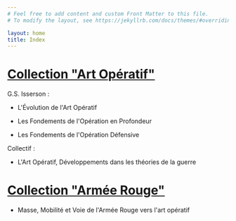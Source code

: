 ```yaml
---
# Feel free to add content and custom Front Matter to this file.
# To modify the layout, see https://jekyllrb.com/docs/themes/#overriding-theme-defaults

layout: home
title: Index
---
```


# [Collection "Art Opératif"](artope.md)


G.S. Isserson : 

- L'Évolution de l'Art Opératif

- Les Fondements de l'Opération en Profondeur

- Les Fondements de l'Opération Défensive

Collectif :

- L'Art Opératif, Développements dans les théories de la guerre
 
    
# [Collection "Armée Rouge"](armeerouge.md)


- Masse, Mobilité et Voie de l'Armée Rouge vers l'art opératif

